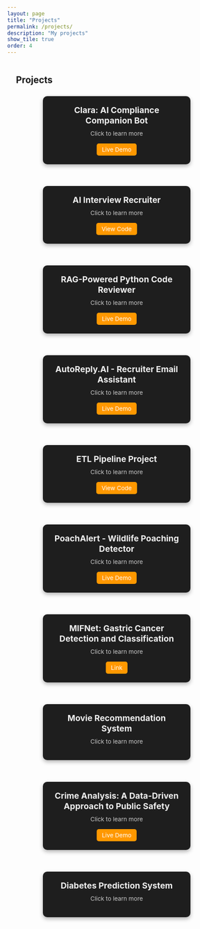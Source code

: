 ```yaml
---
layout: page
title: "Projects"
permalink: /projects/
description: "My projects"
show_tile: true
order: 4
---
```


<div style="padding-left: 20px;">
  <h2 style="border-bottom: 2px solid white; padding-bottom: 5px; display: inline-block;">Projects</h2>
</div>
<div class="projects-container">
<!-- Project 1 -->
<div class="project-box" onclick="openModal('modal1')">
  <div class="project-title">Clara: AI Compliance Companion Bot</div>
  <div class="project-subtitle">Click to learn more</div>
  <a href="https://bank-compliance-bot.streamlit.app" class="live-demo" target="_blank">Live Demo</a>
</div>

<div id="modal1" class="modal">
  <div class="modal-content">
    <span class="close" onclick="closeModal('modal1')">&times;</span>
    <h3>Clara: AI Compliance Companion for Banks</h3>
    <p>Clara is a secure, AI-powered chatbot that enables banks and financial institutions to query encrypted audit logs, policy docs, and compliance manuals using natural language. It’s optimized for security, retrieval accuracy, and user-friendliness.</p>
    <ul>
      <li>🔐 MPC-based security ensures all queries over sensitive logs remain private</li>
      <li>🧠 Natural language query system powered by LangChain + OpenAI</li>
      <li>☁️ Retrieves unstructured policy documents directly from AWS S3</li>
      <li>📄 Handles multi-document retrieval with context-aware answers</li>
      <li>⚙️ Fast and interactive UI built with Streamlit</li>
    </ul>
    <p><strong>Tech Stack:</strong> LangChain, OpenAI GPT-4, Streamlit, AWS S3, Python, Secure MPC (simulated)</p>
  </div>
</div>
<!-- Project 2 -->
<div class="project-box" onclick="openModal('modal2')">
  <div class="project-title">AI Interview Recruiter</div>
  <div class="project-subtitle">Click to learn more</div>
  <a href="https://github.com/rajashree-shan/AI_Recruiter" class="live-demo" target="_blank">View Code</a>
</div>

<div id="modal2" class="modal">
  <div class="modal-content">
    <span class="close" onclick="closeModal('modal2')">&times;</span>
    <h3>AI Recruiter – Your Automated Interview Assistant</h3>
    <p>AI Recruiter is a smart, voice-interactive mock interview assistant that helps candidates practice job interviews by asking personalized questions and scoring their responses automatically. If the candidate qualifies, it schedules a real interview.</p>
    <ul>
      <li>🔍 Parses job descriptions to extract key skills using LLMs</li>
      <li>🗣️ Asks tailored interview questions via voice</li>
      <li>🎤 Converts spoken answers into text (Speech-to-Text)</li>
      <li>📊 Scores answers based on relevance, tone, and confidence</li>
      <li>📅 Auto-schedules Google Meet interviews if thresholds are met</li>
    </ul>
    <p><strong>Tech Stack:</strong> OpenAI GPT-4, Whisper (Speech-to-Text), LangChain, Google Calendar API, Python, Streamlit</p>
  </div>
</div>
<!-- Project 3 -->
<div class="project-box" onclick="openModal('modal3')">
  <div class="project-title">RAG-Powered Python Code Reviewer</div>
  <div class="project-subtitle">Click to learn more</div>
  <a href="https://huggingface.co/spaces/rshree01/Code_Reviewer" class="live-demo" target="_blank">Live Demo</a>
</div>

<div id="modal3" class="modal">
  <div class="modal-content">
    <span class="close" onclick="closeModal('modal3')">&times;</span>
    <h3> Code Reviewer and Refactor Assistant</h3>
    <p>This AI-powered assistant reviews Python code intelligently using Retrieval-Augmented Generation (RAG), allowing you to upload zipped projects or link GitHub PRs for structured and context-aware feedback.</p>
    <ul>
      <li>✅ Real-time code reviews with GPT-4</li>
      <li>📁 Upload zipped Python projects for batch analysis</li>
      <li>🔄 GitHub PR integration: Adds inline comments automatically</li>
      <li>✨ Uses custom guidelines from internal docs (RAG)</li>
      <li>🔐 Private repo authentication with GitHub tokens</li>
      <li>📎 Download & share code review summaries</li>
    </ul>
    <p><strong>Tech Stack:</strong> OpenAI GPT-4, FAISS, Sentence Transformers (MiniLM), Gradio, GitHub REST API (v3), Python</p>
  </div>
</div>
<!-- Project 4 -->
<div class="project-box" onclick="openModal('modal4')">
  <div class="project-title">AutoReply.AI - Recruiter Email Assistant</div>
  <div class="project-subtitle">Click to learn more</div>
  <a href="https://github.com/rajashree-shan/AutoReply.AI" class="live-demo" target="_blank">Live Demo</a>
</div>

<div id="modal4" class="modal">
  <div class="modal-content">
    <span class="close" onclick="closeModal('modal4')">&times;</span>
    <h3>AutoReply.AI: Chrome Extension to Manage Recruiter Emails</h3>
    <p>This smart Chrome extension uses AI to read and respond to recruiter emails automatically, saving time and boosting productivity during the job search.</p>
    <ul>
      <li>📥 Reads unread Gmail messages</li>
      <li>🧠 Classifies recruiter emails using spaCy NLP:</li>
      <ul>
        <li>❌ Rejection</li>
        <li>📅 Interview scheduling</li>
      </ul>
      <li>📆 Checks your Google Calendar (Mon–Fri, 9AM–5PM)</li>
      <li>🔎 Finds your next available 30-minute slot</li>
      <li>📤 Automatically replies to recruiters with availability</li>
    </ul>
    <p><strong>Tech Stack:</strong> JavaScript, Chrome Extension API, Gmail API, Google Calendar API, spaCy (Python), OAuth2</p>
  </div>
</div>
<!-- Project 5 -->
<div class="project-box" onclick="openModal('modal6')">
  <div class="project-title">ETL Pipeline Project</div>
  <div class="project-subtitle">Click to learn more</div>
  <a href="https://github.com/rajashree-shan/ETL-Pipeline-Project" class="live-demo" target="_blank">View Code</a>
</div>

<div id="modal6" class="modal">
  <div class="modal-content">
    <span class="close" onclick="closeModal('modal6')">&times;</span>
    <h3>Airflow ETL Pipeline: PostgreSQL to Redshift</h3>
    <p>Designed a production-ready ETL pipeline using Apache Airflow to automate daily data transfers from a local PostgreSQL database to Amazon Redshift.</p>
    <ul>
      <li><strong>Extract:</strong> Connects to a local PostgreSQL sales table to retrieve data.</li>
      <li><strong>Transform:</strong> Cleans and transforms data using Pandas.</li>
      <li><strong>Load:</strong> Writes the cleaned dataset to a Redshift table for downstream analytics.</li>
      <li><strong>Notify:</strong> Sends a Slack notification on DAG completion or failure.</li>
    </ul>
    <p>Airflow connections used:</p>
    <ul>
      <li><code>postgres_conn</code> – source database</li>
      <li><code>redshift_conn</code> – destination warehouse</li>
      <li><code>slack_webhook</code> – alerting channel</li>
    </ul>
    <p><strong>Schedule:</strong> Runs daily via Airflow DAG scheduler</p>
    <p><strong>Tech Stack:</strong> Python, Apache Airflow, Pandas, PostgreSQL, Amazon Redshift, Slack API</p>
  </div>
</div>
<!-- Project 6 -->
<div class="project-box" onclick="openModal('modal6')">
  <div class="project-title">PoachAlert - Wildlife Poaching Detector</div>
  <div class="project-subtitle">Click to learn more</div>
  <a href="https://huggingface.co/spaces/rshree01/PoachAlert-system-demo" class="live-demo" target="_blank">Live Demo</a>
</div>

<div id="modal6" class="modal">
  <div class="modal-content">
    <span class="close" onclick="closeModal('modal6')">&times;</span>
    <h3>PoachAlert: Real-Time Wildlife Poaching Detection</h3>
    <p>Developed a computer vision system to detect illegal poaching activity using deep learning models. Aims to support conservation efforts in real-time surveillance scenarios.</p>
    <ul>
      <li>📸 Object detection using YOLO-Nano for lightweight deployment</li>
      <li>🧠 Face recognition of forest rangers via ArcFace</li>
      <li>⚠️ Flags unknown individuals and unauthorized activity in conservation zones</li>
      <li>🚀 Deployed as a demo on Hugging Face Spaces</li>
    </ul>
    <p><strong>Tech Stack:</strong> Python, YOLO-Nano, ArcFace, OpenCV, Gradio, Hugging Face Spaces</p>
  </div>
</div>
  <!-- Project 7 -->
  <div class="project-box" onclick="openModal('modal7')">
    <div class="project-title">MIFNet: Gastric Cancer Detection and Classification</div>
    <div class="project-subtitle">Click to learn more</div>
    <a href="https://doi.org/10.33436/v33i4y202309" class="live-demo" target="_blank">Link</a>
  </div>
  <div id="modal7" class="modal">
    <div class="modal-content">
      <span class="close" onclick="closeModal('modal7')">&times;</span>
      <h3>MIFNet: Gastric Cancer Detection</h3>
      <p>Developed a deep learning model (MIFNet) for accurate gastric cancer classification and localization in histopathological images.</p>
      <ul>
        <li>Multi-Task Net, Global Net, and Fusion Net architecture</li>
        <li>98% accuracy</li>
        <li>Published in peer-reviewed journal</li>
      </ul>
      <p><strong>Tech Stack:</strong> Python, TensorFlow, OpenCV</p>
    </div>
  </div>

  <!-- Project 8 -->
  <div class="project-box" onclick="openModal('modal8')">
    <div class="project-title">Movie Recommendation System</div>
    <div class="project-subtitle">Click to learn more</div>
  </div>
  <div id="modal8" class="modal">
    <div class="modal-content">
      <span class="close" onclick="closeModal('modal8')">&times;</span>
      <h3>Hybrid Movie Recommendation</h3>
      <p>Built a hybrid movie recommender using collaborative and content-based filtering with dynamic user feedback learning.</p>
      <ul>
        <li>TF-IDF, cosine similarity, adaptive scoring</li>
        <li>Achieved 92% accuracy</li>
      </ul>
      <p><strong>Tech Stack:</strong> Python, Scikit-learn, Flask</p>
    </div>
  </div>

  <!-- Project 9 -->
  <div class="project-box" onclick="openModal('modal9')">
    <div class="project-title">Crime Analysis: A Data-Driven Approach to
Public Safety</div>
    <div class="project-subtitle">Click to learn more</div>
    <a href="https://public.tableau.com/app/profile/rajashree.shanmuganathan/viz/Crime_Data_Analysis/Dashboard1" class="live-demo" target="_blank">Live Demo</a>
  </div>
  <div id="modal9" class="modal">
    <div class="modal-content">
      <span class="close" onclick="closeModal('modal9')">&times;</span>
      <h3>Crime Data Analysis</h3>
      <p>Analyzed public datasets to predict and visualize high-risk areas using machine learning and visual analytics.</p>
      <ul>
        <li>Cleaned and processed Buffalo state data</li>
        <li>Built visual dashboards to show trends</li>
        <li>Used Random Forest, XGBoost for predictions</li>
      </ul>
      <p><strong>Tech Stack:</strong> Python, Pandas, Seaborn, Tableau</p>
    </div>
  </div>

  <!-- Project 10 -->
  <div class="project-box" onclick="openModal('modal10')">
    <div class="project-title">Diabetes Prediction System</div>
    <div class="project-subtitle">Click to learn more</div>
  </div>
  <div id="modal10" class="modal">
    <div class="modal-content">
      <span class="close" onclick="closeModal('modal10')">&times;</span>
      <h3>Diabetes Prediction System</h3>
      <p>End-to-end pipeline for diabetes prediction using EDA, ML, and Streamlit for real-time interaction.</p>
      <ul>
        <li>Used GridSearchCV, EDA, Streamlit UI</li>
        <li>Included user-uploaded CSV for analysis</li>
      </ul>
      <p><strong>Tech Stack:</strong> Python, Scikit-learn, Streamlit, PySpark</p>
    </div>
  </div>





<style>
.projects-container {
  display: flex;
  flex-wrap: wrap;
  justify-content: center; /* Ensures rows center-align */
  gap: 20px;
  max-width: 1000px; /* Optional: controls overall width */
  margin: 0 auto;     /* Center container */
}


.project-box {
  width: 300px;
  background: #1e1e1e;
  margin-bottom: 30px;
  color: #f0f0f0;
  border-radius: 10px;
  padding: 20px;
  box-shadow: 0 4px 10px rgba(0,0,0,0.3);
  cursor: pointer;
  text-align: center;
  transition: transform 0.3s ease, box-shadow 0.3s ease;
}

.project-box:hover {
  transform: scale(1.02);
  box-shadow: 0 0 15px rgba(255, 165, 0, 0.5);
  cursor: pointer;
}

.project-title {
  font-size: 1.2rem;
  font-weight: bold;
  margin-bottom: 10px;
}

.project-subtitle {
  font-size: 0.85rem;
  color: #ccc;
  margin-bottom: 15px;
}

.live-demo {
  display: inline-block;
  padding: 6px 12px;
  background-color: #ff9800;
  color: #fff;
  border-radius: 5px;
  text-decoration: none;
  font-size: 0.85rem;
  transition: background 0.3s;
}

.live-demo:hover {
  background-color: #e68900;
}

.modal {
  display: none;
  position: fixed;
  z-index: 10;
  left: 0;
  top: 0;
  width: 100%;
  height: 100%;
  overflow: auto;
  background-color: rgba(0,0,0,0.9);
}

.modal-content {
  background-color: #2e2e2e;
  margin: 5% auto;
  padding: 30px;
  border: 1px solid #888;
  width: 80%;
  max-width: 600px;
  color: #fff;
  border-radius: 10px;
}

.close {
  color: #aaa;
  float: right;
  font-size: 28px;
  font-weight: bold;
}

.close:hover, .close:focus {
  color: #fff;
  text-decoration: none;
  cursor: pointer;
}
</style>

<script>
function openModal(id) {
  document.getElementById(id).style.display = "block";
}

function closeModal(id) {
  document.getElementById(id).style.display = "none";
}
</script>
